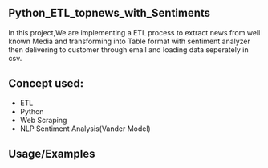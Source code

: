 ## Python_ETL_topnews_with_Sentiments
In this project,We are implementing  a ETL process to extract news from well known Media and transforming into Table format with sentiment analyzer then delivering to customer through email and loading data seperately in csv.  

## Concept used:
- ETL
- Python
- Web Scraping
- NLP Sentiment Analysis(Vander Model)
## Usage/Examples


